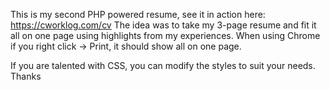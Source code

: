 This is my second PHP powered resume, see it in action here: https://cworklog.com/cv
The idea was to take my 3-page resume and fit it all on one page using highlights from my experiences.
When using Chrome if you right click -> Print, it should show all on one page.

If you are talented with CSS, you can modify the styles to suit your needs.
Thanks
